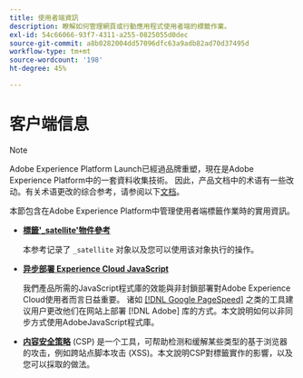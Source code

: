 ```yaml
---
title: 使用者端資訊
description: 瞭解如何管理網頁或行動應用程式使用者端的標籤作業。
exl-id: 54c66066-93f7-4311-a255-0825055d0dec
source-git-commit: a8b0282004dd57096dfc63a9adb82ad70d37495d
workflow-type: tm+mt
source-wordcount: '198'
ht-degree: 45%

---
```


# 客户端信息

>[!NOTE]
>
>Adobe Experience Platform Launch已經過品牌重塑，現在是Adobe Experience Platform中的一套資料收集技術。 因此，产品文档中的术语有一些改动。有关术语更改的综合参考，请参阅以下[文档](../../term-updates.md)。

本節包含在Adobe Experience Platform中管理使用者端標籤作業時的實用資訊。

* [**標籤&#39;_satellite&#39;物件參考**](satellite-object.md)

   本参考记录了 `_satellite` 对象以及您可以使用该对象执行的操作。

* [**异步部署 Experience Cloud JavaScript**](asynchronous-deployment.md)

   我們產品所需的JavaScript程式庫的效能與非封鎖部署對Adobe Experience Cloud使用者而言日益重要。 诸如 [[!DNL Google PageSpeed]](https://developers.google.com/speed/pagespeed/insights/) 之类的工具建议用户更改他们在网站上部署 [!DNL Adobe] 库的方式。本文說明如何以非同步方式使用AdobeJavaScript程式庫。

* [**内容安全策略**](content-security-policy.md) (CSP) 是一个工具，可帮助检测和缓解某些类型的基于浏览器的攻击，例如跨站点脚本攻击 (XSS)。本文說明CSP對標籤實作的影響，以及您可以採取的做法。
